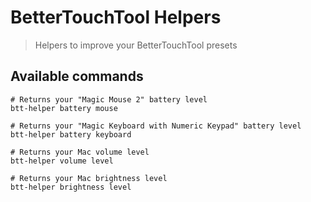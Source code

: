 # BetterTouchTool Helpers
> Helpers to improve your BetterTouchTool presets

## Available commands
```
# Returns your "Magic Mouse 2" battery level
btt-helper battery mouse

# Returns your "Magic Keyboard with Numeric Keypad" battery level
btt-helper battery keyboard

# Returns your Mac volume level
btt-helper volume level

# Returns your Mac brightness level
btt-helper brightness level
```